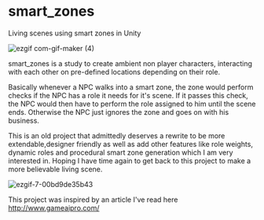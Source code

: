 # smart_zones
Living scenes using smart zones in Unity

![ezgif com-gif-maker (4)](https://user-images.githubusercontent.com/3711607/137939131-f2a55f29-12f0-4f77-8929-8ea02b7445a8.gif)


smart_zones is a study to create ambient non player characters, interacting with each other on pre-defined
locations depending on their role. 

Basically whenever a NPC walks into a smart zone, the zone would perform checks if the NPC has a role it needs for it's scene.
If it passes this check, the NPC would then have to perform the role assigned to him until the scene ends. Otherwise the NPC just ignores
the zone and goes on with his business.

This is an old project that admittedly deserves a rewrite to be more extendable,designer friendly as well as add other features like role weights, dynamic roles and procedural smart zone generation which I am very interested in. Hoping I have time again to get back to this project to make a more believable living scene.

![ezgif-7-00bd9de35b43](https://user-images.githubusercontent.com/3711607/137936629-b28465f8-4c2e-488a-a7d6-ae1490f161a8.gif)

This project was inspired by an article I've read here http://www.gameaipro.com/
